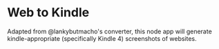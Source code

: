 # Web to Kindle

Adapted from @lankybutmacho's converter, this node app will generate kindle-appropriate (specifically Kindle 4) screenshots of websites.
